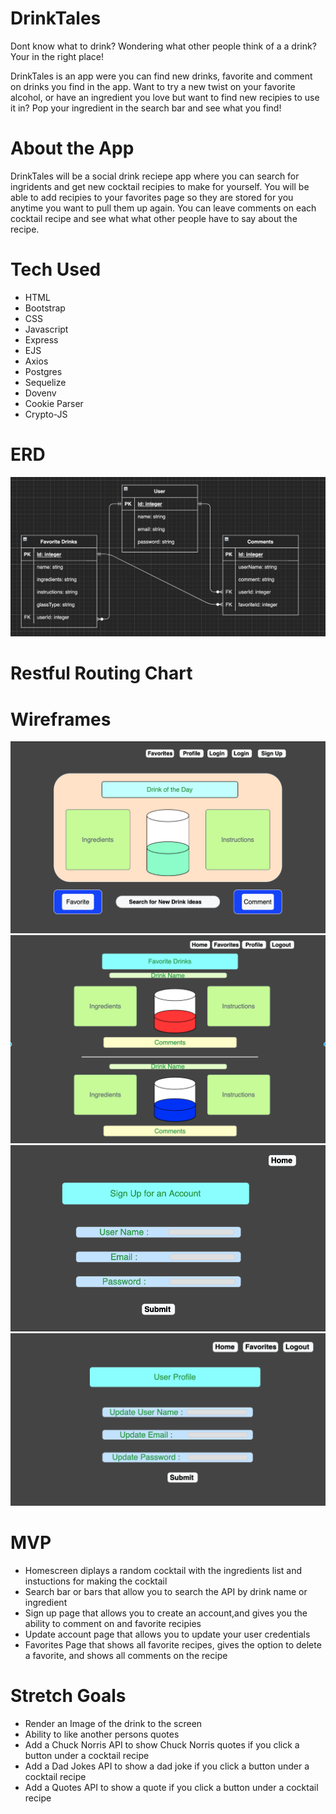 # DrinkTales

Dont know what to drink? Wondering what other people think of a a drink? Your in the right place!

DrinkTales is an app were you can find new drinks, favorite and comment on drinks you find in the app.
Want to try a new twist on your favorite alcohol, or have an ingredient you love but want to find new recipies to use it in? 
Pop your ingredient in the search bar and see what you find!


# About the App

DrinkTales will be a social drink reciepe app where you can search for ingridents and get new cocktail recipies to make for yourself. You will be able to add recipies to your favorites page so they are stored for you anytime you want to pull them up again. You can leave comments on each cocktail recipe and see what what other people have to say about the recipe. 


# Tech Used
* HTML
* Bootstrap
* CSS
* Javascript
* Express
* EJS
* Axios
* Postgres
* Sequelize
* Dovenv
* Cookie Parser
* Crypto-JS


# ERD 

![Getting Started](./imgs/ERD.png)

# Restful Routing Chart

# Wireframes

![Getting Started](./imgs/Homepage.png)
![Getting Started](./imgs/Favoritespage.png)
![Getting Started](./imgs/SignupPage.png)
![Getting Started](./imgs/UserProfilePage.png)


# MVP 

* Homescreen diplays a random cocktail with the ingredients list and instuctions for making the cocktail
* Search bar or bars that allow you to search the API by drink name or ingredient 
* Sign up page that allows you to create an account,and gives you the ability to comment on and favorite recipies 
* Update account page that allows you to update your user credentials
* Favorites Page that shows all favorite recipes, gives the option to delete a favorite, and shows all comments on the recipe


# Stretch Goals

* Render an Image of the drink to the screen
* Ability to like another persons quotes
* Add a Chuck Norris API to show Chuck Norris quotes if you click a button under a cocktail recipe
* Add a Dad Jokes API to show a dad joke if you click a button under a cocktail recipe
* Add a Quotes API to show a quote if you click a button under a cocktail recipe

